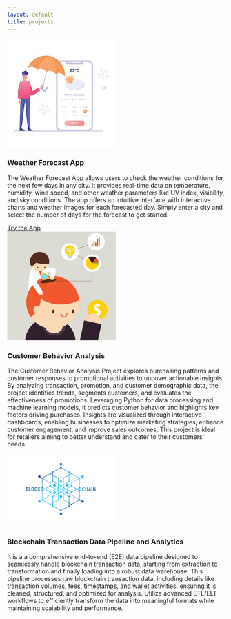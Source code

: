 ```yaml
---
layout: default
title: projects
---
```


<section>
<div class="projects-container">

  <div class="project-card">
  <img src="Images\weather.jpg" alt="" style="max-width:50%; height:auto;">
  <div class="content">
    <h3>Weather Forecast App</h3>
    <p>The Weather Forecast App allows users to check the weather conditions for the next few days in any city. It provides real-time data on temperature, humidity, wind speed, and other weather parameters like UV index, visibility, and sky conditions. The app offers an intuitive interface with interactive charts and weather images for each forecasted day. Simply enter a city and select the number of days for the forecast to get started.</p>
    <!-- Add the link to your Streamlit app here -->
    <a href="https://weather-forecast-app-1.streamlit.app/" target="_blank" class="btn btn-primary">Try the App</a>
</div>

  </div>
  <div class="project-card">
    <img src="Images\customer-behaviour-analysis.jpg" alt="" style="max-width:50%; height:auto;">
    <div class="content">
      <h3>Customer Behavior Analysis</h3>
      <p>The Customer Behavior Analysis Project explores purchasing patterns and customer responses to promotional activities to uncover actionable insights. By analyzing transaction, promotion, and customer demographic data, the project identifies trends, segments customers, and evaluates the effectiveness of promotions. Leveraging Python for data processing and machine learning models, it predicts customer behavior and highlights key factors driving purchases. Insights are visualized through interactive dashboards, enabling businesses to optimize marketing strategies, enhance customer engagement, and improve sales outcomes. This project is ideal for retailers aiming to better understand and cater to their customers' needs.</p>
    </div>
  </div>
  </div>
</section>


  </div>
  <div class="project-card">
    <img src="Images\nlockimages.png" alt="" style="max-width:50%; height:auto;">
    <div class="content">
      <h3>Blockchain Transaction Data Pipeline and Analytics</h3>
      <p>It is a a comprehensive end-to-end (E2E) data pipeline designed to seamlessly handle blockchain transaction data, starting from extraction to transformation and finally loading into a robust data warehouse. This pipeline processes raw blockchain transaction data, including details like transaction volumes, fees, timestamps, and wallet activities, ensuring it is cleaned, structured, and optimized for analysis. Utilize advanced ETL/ELT workflows to efficiently transform the data into meaningful formats while maintaining scalability and performance.</p>
    </div>
  </div>
  </div>
</section>
